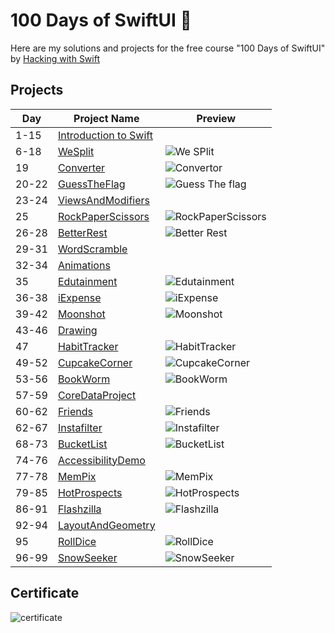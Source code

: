 # 100 Days of SwiftUI 🚀

Here are my solutions and projects for the free course "100 Days of SwiftUI" by [Hacking with Swift](https://www.hackingwithswift.com/100/swiftui)

## Projects
Day| Project Name | Preview |
|--------------|--------------|-------------|
| 1-15 | [Introduction to Swift](https://github.com/e-vakker/100-days-of-swiftui/tree/cfb8ce13161d2ade5256be73aea5a644e9773429/day-001-015) |  |
| 6-18 | [WeSplit](https://github.com/e-vakker/100-days-of-swiftui/tree/cfb8ce13161d2ade5256be73aea5a644e9773429/day-016-018-we-split/WeSplit)    |![We SPlit](https://github.com/e-vakker/100-days-of-swiftui/blob/b6543381cc9052d8dd937ee0650901867b624278/previews/WeSplit.gif) |
| 19 | [Converter](https://github.com/e-vakker/100-days-of-swiftui/tree/8a1d3473fb66a6fb10cf5bc531b6aff788cce8f1/day-019-converter)    | ![Convertor](https://github.com/e-vakker/100-days-of-swiftui/blob/b6543381cc9052d8dd937ee0650901867b624278/previews/Converter.gif) |
| 20-22 | [GuessTheFlag](https://github.com/e-vakker/100-days-of-swiftui/tree/8a1d3473fb66a6fb10cf5bc531b6aff788cce8f1/day-020-022-guess-the-flag)    | ![Guess The flag](https://github.com/e-vakker/100-days-of-swiftui/blob/b6543381cc9052d8dd937ee0650901867b624278/previews/GuessTheFlag.gif) |
| 23-24| [ViewsAndModifiers](https://github.com/e-vakker/100-days-of-swiftui/tree/8a1d3473fb66a6fb10cf5bc531b6aff788cce8f1/day-023-024-views-and-modifiers)    |  |
| 25 | [RockPaperScissors](https://github.com/e-vakker/100-days-of-swiftui/tree/8a1d3473fb66a6fb10cf5bc531b6aff788cce8f1/day-025-rock-paper-scissors)    |![RockPaperScissors](https://github.com/e-vakker/100-days-of-swiftui/blob/b6543381cc9052d8dd937ee0650901867b624278/previews/RockPaperScissors.gif) |
| 26-28 | [BetterRest](https://github.com/e-vakker/100-days-of-swiftui/tree/8a1d3473fb66a6fb10cf5bc531b6aff788cce8f1/day-026-028-better-rest)    | ![Better Rest](https://github.com/e-vakker/100-days-of-swiftui/blob/b6543381cc9052d8dd937ee0650901867b624278/previews/BetterRest.gif) |
| 29-31 | [WordScramble](https://github.com/e-vakker/100-days-of-swiftui/tree/8a1d3473fb66a6fb10cf5bc531b6aff788cce8f1/day-029-031-word-scramble)    | |
| 32-34 |[Animations](https://github.com/e-vakker/100-days-of-swiftui/tree/8a1d3473fb66a6fb10cf5bc531b6aff788cce8f1/day-032-034-animations)    | |
| 35 |[Edutainment](https://github.com/e-vakker/100-days-of-swiftui/tree/8a1d3473fb66a6fb10cf5bc531b6aff788cce8f1/day-035-edutainment)    | ![Edutainment](https://github.com/e-vakker/100-days-of-swiftui/blob/b6543381cc9052d8dd937ee0650901867b624278/previews/Edutainment.gif) |
| 36-38 |[iExpense](https://github.com/e-vakker/100-days-of-swiftui/tree/8a1d3473fb66a6fb10cf5bc531b6aff788cce8f1/day-036-038-iexpense)    |  ![iExpense](https://github.com/e-vakker/100-days-of-swiftui/blob/b6543381cc9052d8dd937ee0650901867b624278/previews/iExpense.gif) |
| 39-42 |[Moonshot](https://github.com/e-vakker/100-days-of-swiftui/tree/8a1d3473fb66a6fb10cf5bc531b6aff788cce8f1/day-039-042-moonshot)    | ![Moonshot](https://github.com/e-vakker/100-days-of-swiftui/blob/b6543381cc9052d8dd937ee0650901867b624278/previews/Moonshot.gif) |
| 43-46 |[Drawing](https://github.com/e-vakker/100-days-of-swiftui/tree/8a1d3473fb66a6fb10cf5bc531b6aff788cce8f1/day-043-046-drawing)    | |
| 47 |[HabitTracker](https://github.com/e-vakker/100-days-of-swiftui/tree/8a1d3473fb66a6fb10cf5bc531b6aff788cce8f1/day-047-habit-tracker/HabitTracker)    | ![HabitTracker](https://github.com/e-vakker/100-days-of-swiftui/blob/b6543381cc9052d8dd937ee0650901867b624278/previews/HabitTracker.gif) |
| 49-52 |[CupcakeCorner](https://github.com/e-vakker/100-days-of-swiftui/tree/8a1d3473fb66a6fb10cf5bc531b6aff788cce8f1/day-049-052-cupcake-corner)    | ![CupcakeCorner](https://github.com/e-vakker/100-days-of-swiftui/blob/b6543381cc9052d8dd937ee0650901867b624278/previews/CupcakeCorner.gif) |
| 53-56 |[BookWorm](https://github.com/e-vakker/100-days-of-swiftui/tree/8a1d3473fb66a6fb10cf5bc531b6aff788cce8f1/day-053-056-bookworm/Bookworm)    | ![BookWorm](https://github.com/e-vakker/100-days-of-swiftui/blob/b6543381cc9052d8dd937ee0650901867b624278/previews/BookWorm.gif) |
| 57-59 |[CoreDataProject](https://github.com/e-vakker/100-days-of-swiftui/tree/8a1d3473fb66a6fb10cf5bc531b6aff788cce8f1/day-057-059-core-data-project/CoreDataProject)    |  |
| 60-62 |[Friends](https://github.com/e-vakker/100-days-of-swiftui/tree/8a1d3473fb66a6fb10cf5bc531b6aff788cce8f1/day-060-062-friends)    | ![Friends]() |
| 62-67 |[Instafilter](https://github.com/e-vakker/100-days-of-swiftui/tree/8a1d3473fb66a6fb10cf5bc531b6aff788cce8f1/day-062-067-Instafilter)    | ![Instafilter](https://github.com/e-vakker/100-days-of-swiftui/blob/b6543381cc9052d8dd937ee0650901867b624278/previews/Instafilter.gif) |
| 68-73 |[BucketList](https://github.com/e-vakker/100-days-of-swiftui/tree/8a1d3473fb66a6fb10cf5bc531b6aff788cce8f1/day-068-073-bucket-list)    | ![BucketList](https://github.com/e-vakker/100-days-of-swiftui/blob/b6543381cc9052d8dd937ee0650901867b624278/previews/BucketList.gif) |
| 74-76 |[AccessibilityDemo](https://github.com/e-vakker/100-days-of-swiftui/tree/8a1d3473fb66a6fb10cf5bc531b6aff788cce8f1/day-074-076-accessibility-demo)    |  |
| 77-78 |[MemPix](https://github.com/e-vakker/100-days-of-swiftui/tree/8a1d3473fb66a6fb10cf5bc531b6aff788cce8f1/day-077-078-mem-pix)    | ![MemPix](https://github.com/e-vakker/100-days-of-swiftui/blob/b6543381cc9052d8dd937ee0650901867b624278/previews/MemPix.gif) |
| 79-85 |[HotProspects](https://github.com/e-vakker/100-days-of-swiftui/tree/8a1d3473fb66a6fb10cf5bc531b6aff788cce8f1/day-079-085-hot-prospects)    | ![HotProspects](https://github.com/e-vakker/100-days-of-swiftui/blob/b6543381cc9052d8dd937ee0650901867b624278/previews/HotProspects.gif) |
| 86-91 |[Flashzilla](https://github.com/e-vakker/100-days-of-swiftui/tree/8a1d3473fb66a6fb10cf5bc531b6aff788cce8f1/day-086-091-flashzilla)    | ![Flashzilla](https://github.com/e-vakker/100-days-of-swiftui/blob/b6543381cc9052d8dd937ee0650901867b624278/previews/Flashzilla.gif) |
| 92-94 |[LayoutAndGeometry](https://github.com/e-vakker/100-days-of-swiftui/tree/8a1d3473fb66a6fb10cf5bc531b6aff788cce8f1/day-092-94-layout-and-geometry)    |  |
| 95 |[RollDice](https://github.com/e-vakker/100-days-of-swiftui/tree/8a1d3473fb66a6fb10cf5bc531b6aff788cce8f1/day-095-roll-dice)    | ![RollDice](https://github.com/e-vakker/100-days-of-swiftui/blob/b6543381cc9052d8dd937ee0650901867b624278/previews/RollDice%20.gif) |
| 96-99 |[SnowSeeker](https://github.com/e-vakker/100-days-of-swiftui/tree/8a1d3473fb66a6fb10cf5bc531b6aff788cce8f1/day-096-099-snow-seeker/SnowSeeker)    | ![SnowSeeker](https://github.com/e-vakker/100-days-of-swiftui/blob/b6543381cc9052d8dd937ee0650901867b624278/previews/SnowSeeker.gif) |

## Certificate
![certificate](https://github.com/e-vakker/100-days-of-swiftui/blob/cfb8ce13161d2ade5256be73aea5a644e9773429/day-100/certificate.jpg)
